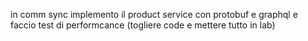 in comm sync
implemento il product service con protobuf e graphql e faccio test di performcance (togliere code e mettere tutto in lab)